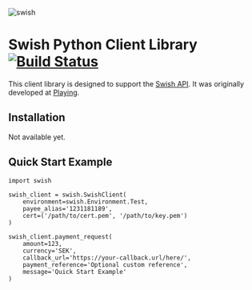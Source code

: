 ![swish](https://cloud.githubusercontent.com/assets/3159565/14217729/1d4b6732-f850-11e5-8a00-90d4ab30ddbd.png)
# Swish Python Client Library [![Build Status](https://travis-ci.org/playing-se/swish-python.svg?branch=master)](https://travis-ci.org/playing-se/swish-python)
This client library is designed to support the [Swish API](https://www.getswish.se/content/uploads/2015/06/Guide-Swish-API_160329.pdf). It was originally developed at [Playing](https://playing.se/).

## Installation
Not available yet.

## Quick Start Example

    import swish

    swish_client = swish.SwishClient(
        environment=swish.Environment.Test,
        payee_alias='1231181189',
        cert=('/path/to/cert.pem', '/path/to/key.pem')
    )

    swish_client.payment_request(
        amount=123,
        currency='SEK',
        callback_url='https://your-callback.url/here/',
        payment_reference='Optional custom reference',
        message='Quick Start Example'
    )
